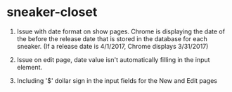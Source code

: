 # sneaker-closet

1. Issue with date format on show pages. Chrome is displaying the date of the before the release date that is stored in the database for each sneaker. (If a release date is 4/1/2017, Chrome displays 3/31/2017)

2. Issue on edit page, date value isn't automatically filling in the input element.

3. Including '$' dollar sign in the input fields for the New and Edit pages